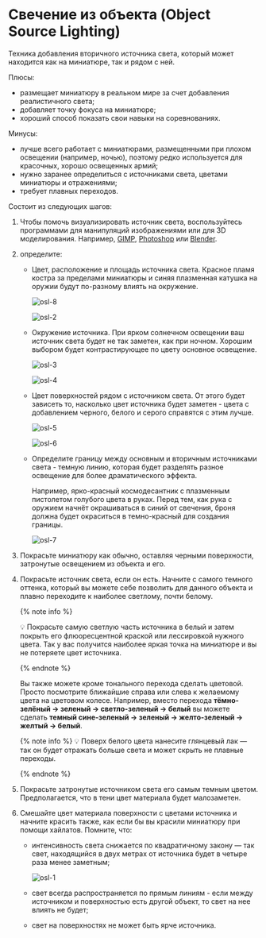 # Свечение из объекта (Object Source Lighting)

Техника добавления вторичного источника света, который может находится как на миниатюре, так и рядом с ней.

Плюсы:

- размещает миниатюру в реальном мире за счет добавления реалистичного света;
- добавляет точку фокуса на миниатюре;
- хороший способ показать свои навыки на соревнованиях.

Минусы:

- лучше всего работает с миниатюрами, размещенными при плохом освещении (например, ночью), поэтому редко используется для красочных, хорошо освещенных армий;
- нужно заранее определиться с источниками света, цветами миниатюры и отражениями;
- требует плавных переходов.

Состоит из следующих шагов:

1. Чтобы помочь визуализировать источник света, воспользуйтесь программами для манипуляций изображениями или для 3D моделирования. Например, [GIMP](https://www.gimp.org/), [Photoshop](https://www.adobe.com/ru/products/photoshop.html) или [Blender](https://www.blender.org/).
    
2. определите:
    
    - Цвет, расположение и площадь источника света. Красное пламя костра за пределами миниатюры и синяя плазменная катушка на оружии будут по-разному влиять на окружение.
        
        ![osl-8](../_images/osl-8.pngg)
        
        ![osl-2](../_images/osl-2.png)
        
    - Окружение источника. При ярком солнечном освещении ваш источник света будет не так заметен, как при ночном. Хорошим выбором будет контрастирующее по цвету основное освещение.
        
        ![osl-3](../_images/osl-3.png)
        
        ![osl-4](../_images/osl-4.png)
        
    - Цвет поверхностей рядом с источником света. От этого будет зависеть то, насколько цвет источника будет заметен - цвета с добавлением черного, белого и серого справятся с этим лучше.
        
        ![osl-5](../_images/osl-5.png)
        
        ![osl-6](../_images/osl-6.png)
        
    - Определите границу между основным и вторичным источниками света - темную линию, которая будет разделять разное освещение для более драматического эффекта.
        
        Например, ярко-красный космодесантник с плазменным пистолетом голубого цвета в руках. Перед тем, как рука с оружием начнёт окрашиваться в синий от свечения, броня должна будет окраситься в темно-красный для создания границы.
        
        ![osl-7](../_images/osl-7.png)
        
3. Покрасьте миниатюру как обычно, оставляя черными поверхности, затронутые освещением из объекта и его.
4. Покрасьте источник света, если он есть. Начните с самого темного оттенка, который вы можете себе позволить для данного объекта и плавно переходите к наиболее светлому, почти белому.
    
    {% note info %}

    💡 Покрасьте самую светлую часть источника в белый и затем покрыть его флюоресцентной краской или лессировкой нужного цвета. Так у вас получится наиболее яркая точка на миниатюре и вы не потеряете цвет источника.
    
    {% endnote %}
    
    Вы также можете кроме тонального перехода сделать цветовой. Просто посмотрите ближайшие справа или слева к желаемому цвета на цветовом колесе. Например, вместо перехода **тёмно-зелёный → зеленый → светло-зеленый → белый** вы можете сделать **темный сине-зеленый → зеленый → желто-зеленый → желтый → белый**.
    
    {% note info %}
    💡 Поверх белого цвета нанесите глянцевый лак — так он будет отражать больше света и может скрыть не плавные переходы.
    
    {% endnote %}
    
5. Покрасьте затронутые источником света его самым темным цветом. Предполагается, что в тени цвет материала будет малозаметен.
6. Смешайте цвет материала поверхности с цветами источника и начните красить также, как если бы вы красили миниатюру при помощи хайлатов. Помните, что:
    - интенсивность света снижается по квадратичному закону — так свет, находящийся в двух метрах от источника будет в четыре раза менее заметным;
        
        ![osl-1](../_images/osl-1.png)
        
    - свет всегда распространяется по прямым линиям - если между источником и поверхностью есть другой объект, то свет на нее влиять не будет;
    - свет на поверхностях не может быть ярче источника.